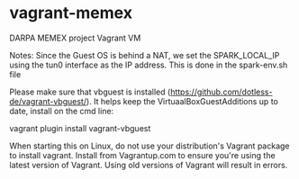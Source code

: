 # vagrant-memex
DARPA MEMEX project Vagrant VM

Notes:
Since the Guest OS is behind a NAT, we set the SPARK_LOCAL_IP using the tun0 interface as the IP address.  This is done in the spark-env.sh file

Please make sure that vbguest is installed (https://github.com/dotless-de/vagrant-vbguest/).  It helps keep the VirtuaalBoxGuestAdditions up to date, install on the cmd line:

vagrant plugin install vagrant-vbguest

When starting this on Linux, do not use your distribution's Vagrant package to install vagrant. Install from Vagrantup.com to ensure you're using the latest version of Vagrant. Using old versions of Vagrant will result in errors.
